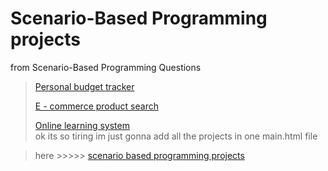 # Scenario-Based Programming projects
 from Scenario-Based Programming Questions
> [Personal budget tracker](https://scenario-based-programming-projects.vercel.app/)    
>
> [E - commerce product search ](https://scenario-based-programming-projects-6pyz.vercel.app/)    
>
> [Online learning system](https://scenario-based-programming-projects-i1l2.vercel.app/)        
ok its so tiring im just gonna add all the projects in one main.html file   

>  here >>>>> [scenario based programming projects](https://raufjatoi.github.io/Scenario-Based-Programming-projects)
